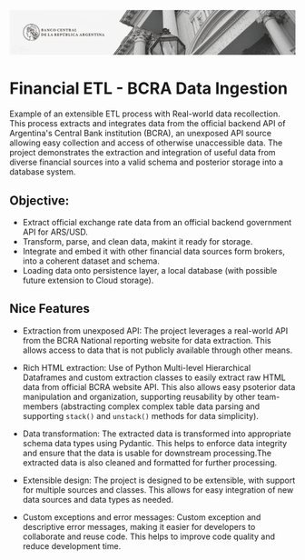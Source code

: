 
![BCRA_Entrance](./img/bcra_banner_2_hi_res.jpg "BCRA_Entrance")

#  Financial ETL - BCRA Data Ingestion
Example of an extensible ETL process with Real-world data recollection. This process extracts and integrates data from the official backend API of Argentina's Central Bank institution (BCRA), an unexposed API source allowing easy collection and access of otherwise unaccessible data. The project demonstrates the extraction and integration of useful data from diverse financial sources into a valid schema and posterior storage into a database system.

## Objective:
- Extract official exchange rate data from an official backend government API for ARS/USD. 
- Transform, parse, and clean data, makint it ready for storage. 
- Integrate and embed it with other financial data sources form brokers, into a coherent dataset and schema.
- Loading data onto persistence layer, a local database (with possible future extension to Cloud storage).  

## Nice Features
- Extraction from unexposed API: The project leverages a real-world API from the BCRA National reporting website for data extraction. This allows access to data that is not publicly available through other means.  

- Rich HTML extraction: Use of Python Multi-level Hierarchical Dataframes and custom extraction classes to easily extract raw HTML data from official BCRA website API. This also allows easy psoterior data manipulation and organization, supporting reusability by other team-members (abstracting complex complex table data parsing and supporting `stack()` and `unstack()` methods for data simplicity).

- Data transformation: The extracted data is transformed into appropriate schema data types using Pydantic. This helps to enforce data integrity and ensure that the data is usable for downstream processing.The extracted data is also cleaned and formatted for further processing.  

- Extensible design: The project is designed to be extensible, with support for multiple sources and classes. This allows for easy integration of new data sources and data types as needed.  

- Custom exceptions and error messages: Custom exception and descriptive error messages, making it easier for developers to collaborate and reuse code. This helps to improve code quality and reduce development time.




<br><br>